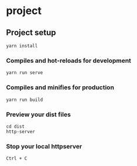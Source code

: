 # project

## Project setup
```
yarn install
```

### Compiles and hot-reloads for development
```
yarn run serve
```

### Compiles and minifies for production
```
yarn run build
```

### Preview your dist files
```
cd dist
http-server
```

### Stop your local httpserver
```
Ctrl + C
```
